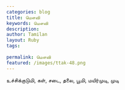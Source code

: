 ```yaml
---
categories: blog
title: மௌவி
keywords: மௌவி
description: 
author: Tamilan
layout: Ruby
tags: 
 
permalink: மௌவி
featured: /images/ttak-48.png
---
```

  
உச்சிக்குடுமி, கள், சடை, தலை, பூமி, மயிர்முடி, முடி  
